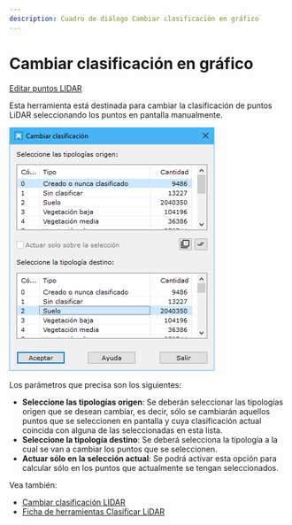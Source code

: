 ```yaml
---
description: Cuadro de diálogo Cambiar clasificación en gráfico
---
```


# Cambiar clasificación en gráfico

[Editar puntos LIDAR](../../fichas-de-herramientas/ficha-de-herramientas-archivos-lidar/editar-puntos-en-archivos-lidar.md)

Esta herramienta está destinada para cambiar la clasificación de puntos LiDAR seleccionando los puntos en pantalla manualmente.

![Cuadro de di&#xE1;logo Cambiar clasificaci&#xF3;n en gr&#xE1;fico](../../../.gitbook/assets/image%20%28127%29.png)

Los parámetros que precisa son los siguientes:

* **Seleccione las tipologías origen**: Se deberán seleccionar las tipologías origen que se desean cambiar, es decir, sólo se cambiarán aquellos puntos que se seleccionen en pantalla y cuya clasificación actual coincida con alguna de las seleccionadas en esta lista.
* **Seleccione la tipología destino**: Se deberá selecciona la tipología a la cual se van a cambiar los puntos que se seleccionen.
* **Actuar sólo en la selección actual**: Se podrá activar esta opción para calcular sólo en los puntos que actualmente se tengan seleccionados.

Vea también:

* [Cambiar clasificación LIDAR](../segun-clasificacion-lidar/cambiar-clasificacion.md)
* [Ficha de herramientas Clasificar LiDAR](../../fichas-de-herramientas/ficha-de-herramientas-clasificar-lidar.md)

